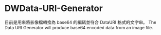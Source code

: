 # DWData-URI-Generator

目前是用來將影像檔轉換為 base64 的編碼並符合 DataURI 格式的文字串。
The Data URI Generator will produce base64 encoded data from an image file.
